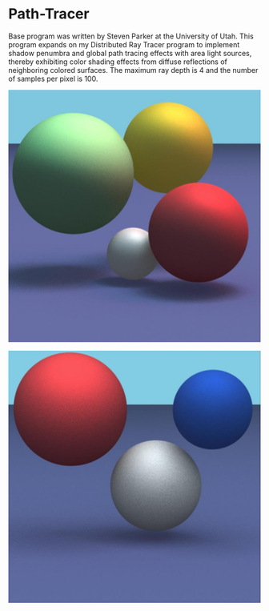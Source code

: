 # Path-Tracer
Base program was written by Steven Parker at the University of Utah. This program expands on my Distributed Ray Tracer program to implement shadow penumbra and global path tracing effects with area light sources, thereby exhibiting color shading effects from diffuse reflections of neighboring colored surfaces. The maximum ray depth is 4 and the number of samples per pixel is 100.  

![final image 1](./final%20images/final1.PNG)

![final image 2](./final%20images/final2.PNG)
